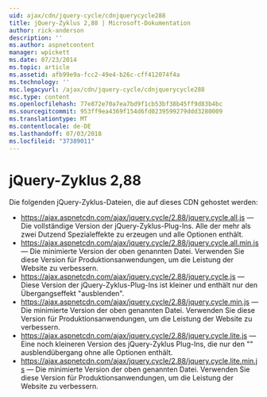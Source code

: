 ```yaml
---
uid: ajax/cdn/jquery-cycle/cdnjquerycycle288
title: jQuery-Zyklus 2,88 | Microsoft-Dokumentation
author: rick-anderson
description: ''
ms.author: aspnetcontent
manager: wpickett
ms.date: 07/23/2014
ms.topic: article
ms.assetid: afb99e9a-fcc2-49e4-b26c-cff412074f4a
ms.technology: ''
msc.legacyurl: /ajax/cdn/jquery-cycle/cdnjquerycycle288
msc.type: content
ms.openlocfilehash: 77e872e70a7ea7bd9f1cb53bf38b45ff9d83b4bc
ms.sourcegitcommit: 953ff9ea4369f154d6fd0239599279ddd3280009
ms.translationtype: MT
ms.contentlocale: de-DE
ms.lasthandoff: 07/03/2018
ms.locfileid: "37389011"
---
```

<a name="jquery-cycle-288"></a>jQuery-Zyklus 2,88
====================
Die folgenden jQuery-Zyklus-Dateien, die auf dieses CDN gehostet werden:

- https://ajax.aspnetcdn.com/ajax/jquery.cycle/2.88/jquery.cycle.all.js &mdash; Die vollständige Version der jQuery-Zyklus-Plug-Ins. Alle der mehr als zwei Dutzend Spezialeffekte zu erzeugen und alle Optionen enthält.
- https://ajax.aspnetcdn.com/ajax/jquery.cycle/2.88/jquery.cycle.all.min.js &mdash; Die minimierte Version der oben genannten Datei. Verwenden Sie diese Version für Produktionsanwendungen, um die Leistung der Website zu verbessern.
- https://ajax.aspnetcdn.com/ajax/jquery.cycle/2.88/jquery.cycle.js &mdash; Diese Version der jQuery-Zyklus-Plug-Ins ist kleiner und enthält nur den Übergangseffekt "ausblenden".
- https://ajax.aspnetcdn.com/ajax/jquery.cycle/2.88/jquery.cycle.min.js &mdash; Die minimierte Version der oben genannten Datei. Verwenden Sie diese Version für Produktionsanwendungen, um die Leistung der Website zu verbessern.
- https://ajax.aspnetcdn.com/ajax/jquery.cycle/2.88/jquery.cycle.lite.js &mdash; Eine noch kleineren Version des jQuery-Zyklus Plug-Ins, die nur den "" ausblendübergang ohne alle Optionen enthält.
- https://ajax.aspnetcdn.com/ajax/jquery.cycle/2.88/jquery.cycle.lite.min.js &mdash; Die minimierte Version der oben genannten Datei. Verwenden Sie diese Version für Produktionsanwendungen, um die Leistung der Website zu verbessern.
